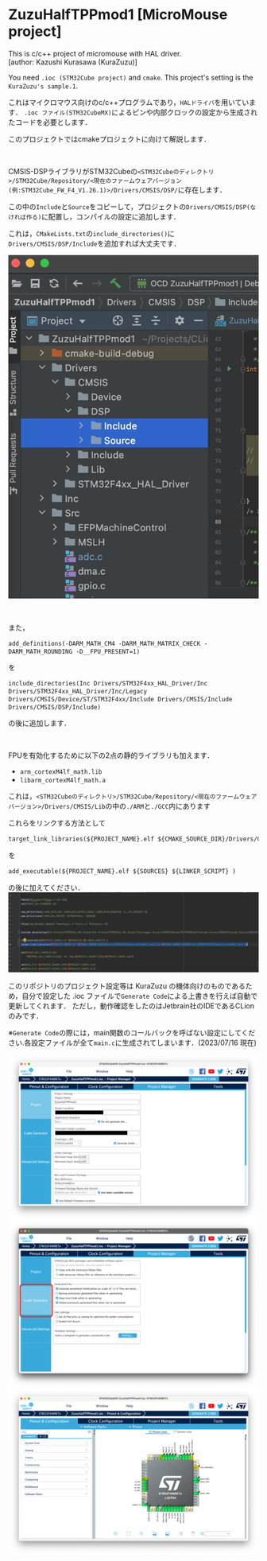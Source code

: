 # ZuzuHalfTPPmod1 [MicroMouse project]

This is c/c++ project of micromouse with HAL driver. <br>
[author: Kazushi Kurasawa (KuraZuzu)]

You need `.ioc (STM32Cube project)` and `cmake`.
This project's setting is the `KuraZuzu's sample.1`.

これはマイクロマウス向けのc/c++プログラムであり，`HALドライバ`を用いています．
`.ioc ファイル(STM32CubeMX)`によるピンや内部クロックの設定から生成されたコードを必要とします．

このプロジェクトではcmakeプロジェクトに向けて解説します．

<br>

CMSIS-DSPライブラリがSTM32Cubeの`<STM32Cubeのディレクトリ>/STM32Cube/Repository/<現在のファームウェアバージョン(例:STM32Cube_FW_F4_V1.26.1)>/Drivers/CMSIS/DSP/`に存在します．

この中の`Include`と`Source`をコピーして，プロジェクトの`Drivers/CMSIS/DSP(なければ作る)`に配置し，コンパイルの設定に追加します．

これは，`CMakeLists.txt`の`include_directories()`に`Drivers/CMSIS/DSP/Include`を追加すれば大丈夫です．

![instructions image](images/image_DirectoryStruct.png)

<br>

また，
```
add_definitions(-DARM_MATH_CM4 -DARM_MATH_MATRIX_CHECK -DARM_MATH_ROUNDING -D__FPU_PRESENT=1)
```
を
```
include_directories(Inc Drivers/STM32F4xx_HAL_Driver/Inc Drivers/STM32F4xx_HAL_Driver/Inc/Legacy Drivers/CMSIS/Device/ST/STM32F4xx/Include Drivers/CMSIS/Include Drivers/CMSIS/DSP/Include)
```

の後に追加します．

<br>

FPUを有効化するために以下の2点の静的ライブラリも加えます．
- `arm_cortexM4lf_math.lib`
- `libarm_cortexM4lf_math.a`

これは，`<STM32Cubeのディレクトリ>/STM32Cube/Repository/<現在のファームウェアバージョン>/Drivers/CMSIS/Lib`の中の`./ARM`と`./GCC`内にあります<br>


これらをリンクする方法として
```cmake:CMakeLists.txt
target_link_libraries(${PROJECT_NAME}.elf ${CMAKE_SOURCE_DIR}/Drivers/CMSIS/Lib/ARM/arm_cortexM4lf_math.lib ${CMAKE_SOURCE_DIR}/Drivers/CMSIS/Lib/GCC/libarm_cortexM4lf_math.a)
```
を
```cmake:CMakeLists.txt
add_executable(${PROJECT_NAME}.elf ${SOURCES} ${LINKER_SCRIPT} )
```
の後に加えてください．
![instructions image](images/image_For_FPUSetting.png)

このリポジトリのプロジェクト設定等は KuraZuzu の機体向けのものであるため，自分で設定した .ioc ファイルで`Generate Code`による上書きを行えば自動で更新してくれます．
ただし，動作確認をしたのはJetbrain社のIDEであるCLionのみです．

※`Generate Code`の際には，main関数のコールバックを呼ばない設定にしてください.各設定ファイルが全て`main.c`に生成されてしまいます．(2023/07/16 現在)

![instructions image](images/image_GenerateCode_STM32CubeMX.png)
![instructions image](images/image_GenerateCodeSetting_STM32CubeMX.png)
![instructions image](images/image_SettingPins_STM32CubeMX.png)
